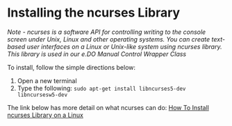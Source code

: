 # Installing the ncurses Library


*Note - ncurses is a software API for controlling writing to the console screen under Unix, Linux and other operating systems.  You can create text-based user interfaces on a Linux or Unix-like system using ncurses library.  This library is used in our e.DO Manual Control Wrapper Class*


To install, follow the simple directions below:

1. Open a new terminal
2. Type the following:
    `sudo apt-get install libncurses5-dev libncursesw5-dev`


The link below has more detail on what ncurses can do:
[How To Install ncurses Library on a Linux](https://www.cyberciti.biz/faq/linux-install-ncurses-library-headers-on-debian-ubuntu-centos-fedora/)